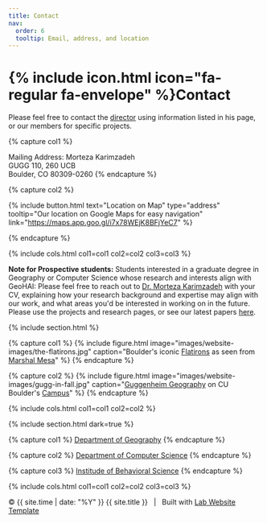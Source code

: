 ```yaml
---
title: Contact
nav:
  order: 6
  tooltip: Email, address, and location
---
```


# {% include icon.html icon="fa-regular fa-envelope" %}Contact

Please feel free to contact the [director](/members/morteza-karimzadeh.html) using information listed in his page, or our members for specific projects.


{% capture col1 %}

Mailing Address: Morteza Karimzadeh <br/>
GUGG 110, 260 UCB <br/>
Boulder, CO 80309-0260
{% endcapture %}

<!-- {%
  include button.html
  type="email"
  text="test@test.com"
  link="test@test.com"
%}
{%
  include button.html
  type="phone"
  text=" 303-492-3252"
  link="+1-303-492-3252"
%} -->

{% capture col2 %}

{%
  include button.html
  text="Location on Map"
  type="address"
  tooltip="Our location on Google Maps for easy navigation"
  link="https://maps.app.goo.gl/i7x78WEjK8BFjYeC7"
%}

{% endcapture %}

{% include cols.html col1=col1 col2=col2 col3=col3 %}


**Note for Prospective students:** Students interested in a graduate degree in Geography or Computer Science whose research and interests align with GeoHAI: Please feel free to reach out to [Dr. Morteza Karimzadeh](/members/morteza-karimzadeh.html) with your CV, explaining how your research background and expertise may align with our work, and what areas you'd be interested in working on in the future. Please use the projects and research pages, or see our latest papers [here](https://scholar.google.com/citations?hl=en&user=Vy2oR2kAAAAJ&view_op=list_works&sortby=pubdate).

{% include section.html %}

{% capture col1 %}
  {%
    include figure.html
    image="images/website-images/the-flatirons.jpg"
    caption="Boulder's iconic [Flatirons](https://maps.app.goo.gl/D1t9ks65cVdTtFaK9) as seen from [Marshal Mesa](https://maps.app.goo.gl/sBehAh4cUrU9q3zW6)"
  %}
{% endcapture %}

{% capture col2 %}
  {%
    include figure.html
    image="images/website-images/gugg-in-fall.jpg"
    caption="[Guggenheim Geography](https://maps.app.goo.gl/JjGAZXxuLcbVy4QH7) on CU Boulder's [Campus](https://maps.app.goo.gl/rPvEABLyN76MHUp3A)"
  %}
{% endcapture %}

{% include cols.html col1=col1 col2=col2 %}

{% include section.html dark=true %}

{% capture col1 %}
[Department of Geography](https://www.colorado.edu/geography/)
{% endcapture %}

{% capture col2 %}
[Department of Computer Science](https://www.colorado.edu/cs/)
{% endcapture %}

{% capture col3 %}
[Institude of Behavioral Science](https://ibs.colorado.edu/)
{% endcapture %}

{% include cols.html col1=col1 col2=col2 col3=col3 %}

  <div>
    &copy; {{ site.time | date: "%Y" }}
    {{ site.title }}
    &nbsp; | &nbsp; Built with
    <a href="https://github.com/greenelab/lab-website-template">
      Lab Website Template
    </a>
  </div>
